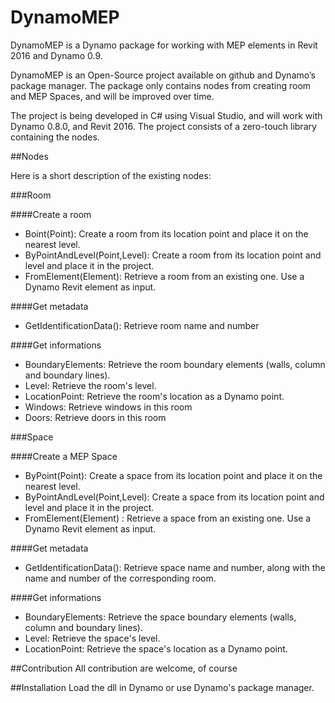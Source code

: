 # DynamoMEP

DynamoMEP is a Dynamo package for working with MEP elements in Revit 2016 and Dynamo 0.9.

DynamoMEP is an Open-Source project available on github and Dynamo’s package manager. The package only contains nodes from creating room and MEP Spaces, and will be improved over time.

The project is being developed in C# using Visual Studio, and will work with Dynamo 0.8.0, and Revit 2016. The project consists of a zero-touch library containing the nodes.

##Nodes

Here is a short description of the existing nodes:

###Room

####Create a room
* Boint(Point): Create a room from its location point and place it on the nearest level.
* ByPointAndLevel(Point,Level): Create a room from its location point and level and place it in the project.
* FromElement(Element): Retrieve a room from an existing one. Use a Dynamo Revit element as input.

####Get metadata
* GetIdentificationData(): Retrieve room name and number

####Get informations
* BoundaryElements: Retrieve the room boundary elements (walls, column and boundary lines).
* Level: Retrieve the room's level.
* LocationPoint: Retrieve the room's location as a Dynamo point.
* Windows: Retrieve windows in this room
* Doors: Retrieve doors in this room


###Space

####Create a MEP Space
* ByPoint(Point): Create a space from its location point and place it on the nearest level.
* ByPointAndLevel(Point,Level): Create a space from its location point and level and place it in the project.
* FromElement(Element) : Retrieve a space from an existing one. Use a Dynamo Revit element as input.

####Get metadata
* GetIdentificationData(): Retrieve space name and number, along with the name and number of the corresponding room.

####Get informations
* BoundaryElements: Retrieve the space boundary elements (walls, column and boundary lines).
* Level: Retrieve the space's level.
* LocationPoint: Retrieve the space's location as a Dynamo point.

##Contribution
All contribution are welcome, of course

##Installation
Load the dll in Dynamo or use Dynamo's package manager.

